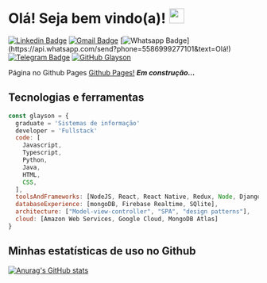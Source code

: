 # Olá! Seja bem vindo(a)! <img src="https://raw.githubusercontent.com/aemmadi/aemmadi/master/wave.gif" width="30px">

[![Linkedin Badge](https://img.shields.io/badge/-LinkedIn-blue?style=flat-square&logo=Linkedin&logoColor=white&link=https://www.linkedin.com/in/fagnerpsantos/)](https://www.linkedin.com/in/glayson-visgueira-7433a61b3/)
[![Gmail Badge](https://img.shields.io/badge/-Gmail-c14438?style=flat-square&logo=Gmail&logoColor=white&link=mailto:glaysonwow@gmail.com)](mailto:glaysonwow@gmail.com/)
[![Whatsapp Badge](https://img.shields.io/badge/-Whatsapp-4CA143?style=flat-square&labelColor=4CA143&logo=whatsapp&logoColor=white&link=https://api.whatsapp.com/send?phone=5586999277101&text=Olá!)](https://api.whatsapp.com/send?phone=5586999277101&text=Olá!)
[![Telegram Badge](https://img.shields.io/badge/-Telegram-1ca0f1?style=flat-square&labelColor=1ca0f1&logo=telegram&logoColor=white&link=https://t.me/glayson_visgueira)](https://t.me/glayson_visgueira)
[![GitHub Glayson](https://img.shields.io/github/followers/glaysonvisgueira?label=follow&style=social)](https://github.com/glaysonvisgueira)


Página no Github Pages [Github Pages!](https://glaysonvisgueira.github.io/) **_Em construção..._**

## Tecnologias e ferramentas
```javascript
const glayson = {
  graduate = 'Sistemas de informação'
  developer = 'Fullstack'
  code: [
    Javascript, 
    Typescript,    
    Python,
    Java,
    HTML, 
    CSS, 
  ],
  toolsAndFrameworks: [NodeJS, React, React Native, Redux, Node, Django, Django Rest Framework],
  databaseExperience: [mongoDB, Firebase Realtime, SQlite],
  architecture: ["Model-view-controller", "SPA", "design patterns"],  
  cloud: [Amazon Web Services, Google Cloud, MongoDB Atlas]
}
```

## Minhas estatísticas de uso no Github
[![Anurag's GitHub stats](https://github-readme-stats.vercel.app/api?username=glaysonvisgueira&show_icons=true&theme=synthwave)](https://github.com/anuraghazra/github-readme-stats)

